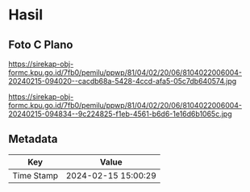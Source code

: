 # Hasil

## Foto C Plano

https://sirekap-obj-formc.kpu.go.id/7fb0/pemilu/ppwp/81/04/02/20/06/8104022006004-20240215-094020--cacdb68a-5428-4ccd-afa5-05c7db640574.jpg

https://sirekap-obj-formc.kpu.go.id/7fb0/pemilu/ppwp/81/04/02/20/06/8104022006004-20240215-094834--9c224825-f1eb-4561-b6d6-1e16d6b1065c.jpg


## Metadata

| Key        | Value               |
| ---------- | ------------------- |
| Time Stamp | 2024-02-15 15:00:29 |



